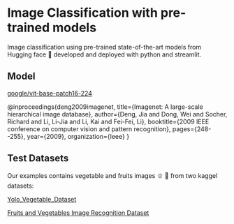 # Image Classification with pre-trained models

Image classification using pre-trained state-of-the-art models from Hugging face :hugs:
developed and deployed with python and streamlit.


## Model 
[google/vit-base-patch16-224](https://huggingface.co/google/vit-base-patch16-224)

@inproceedings{deng2009imagenet,
  title={Imagenet: A large-scale hierarchical image database},
  author={Deng, Jia and Dong, Wei and Socher, Richard and Li, Li-Jia and Li, Kai and Fei-Fei, Li},
  booktitle={2009 IEEE conference on computer vision and pattern recognition},
  pages={248--255},
  year={2009},
  organization={Ieee}
}

## Test Datasets

Our examples contains vegetable and fruits images :bell_pepper:  :orange: from two kaggel datasets: 

[Yolo_Vegetable_Dataset](https://www.kaggle.com/datasets/rezeliet/yolo-vegetable-dataset)

[Fruits and Vegetables Image Recognition Dataset](https://www.kaggle.com/datasets/kritikseth/fruit-and-vegetable-image-recognition)
